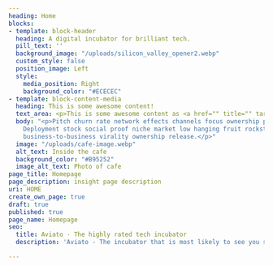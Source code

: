 ```yaml
---
heading: Home
blocks:
- template: block-header
  heading: A digital incubator for brilliant tech.
  pill_text: ''
  background_image: "/uploads/silicon_valley_opener2.webp"
  custom_style: false
  position_image: Left
  style:
    media_position: Right
    background_color: "#ECECEC"
- template: block-content-media
  heading: This is some awesome content!
  text_area: <p>This is some awesome content as <a href="" title="" target="_blank">well</a>!</p>
  body: "<p>Pitch churn rate network effects channels focus ownership prototype equity.
    Deployment stock social proof niche market low hanging fruit rockstar crowdsource
    business-to-business virality ownership release.</p>"
  image: "/uploads/cafe-image.webp"
  alt_text: Inside the cafe
  background_color: "#B95252"
  image_alt_text: Photo of cafe
page_title: Homepage
page_description: insight page description
uri: HOME
create_own_page: true
draft: true
published: true
page_name: Homepage
seo:
  title: Aviato - The highly rated tech incubator
  description: 'Aviato - The incubator that is most likely to see you succeed. '

---
```

